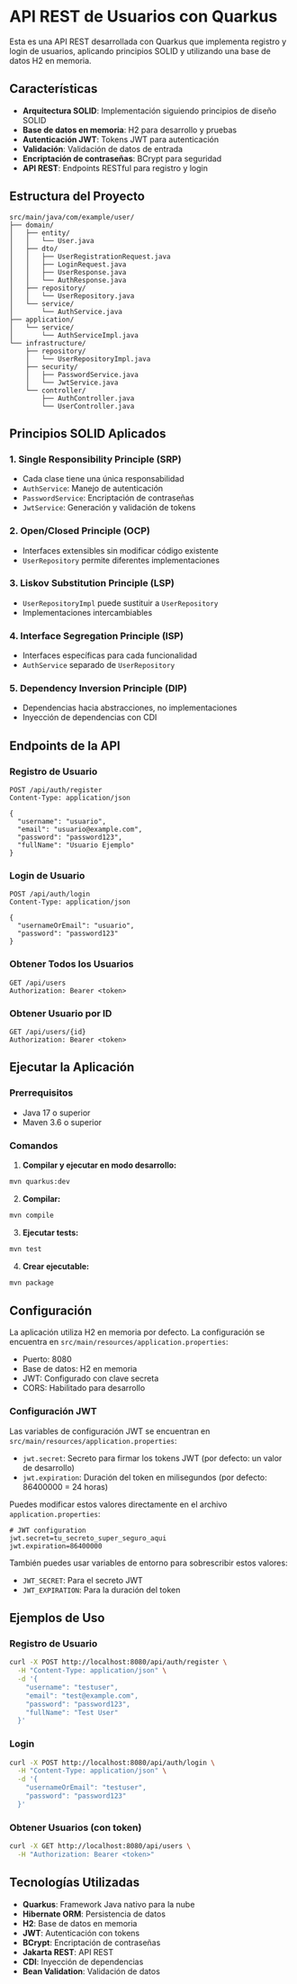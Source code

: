 # API REST de Usuarios con Quarkus

Esta es una API REST desarrollada con Quarkus que implementa registro y login de usuarios, aplicando principios SOLID y utilizando una base de datos H2 en memoria.

## Características

- **Arquitectura SOLID**: Implementación siguiendo principios de diseño SOLID
- **Base de datos en memoria**: H2 para desarrollo y pruebas
- **Autenticación JWT**: Tokens JWT para autenticación
- **Validación**: Validación de datos de entrada
- **Encriptación de contraseñas**: BCrypt para seguridad
- **API REST**: Endpoints RESTful para registro y login

## Estructura del Proyecto

```
src/main/java/com/example/user/
├── domain/
│   ├── entity/
│   │   └── User.java
│   ├── dto/
│   │   ├── UserRegistrationRequest.java
│   │   ├── LoginRequest.java
│   │   ├── UserResponse.java
│   │   └── AuthResponse.java
│   ├── repository/
│   │   └── UserRepository.java
│   └── service/
│       └── AuthService.java
├── application/
│   └── service/
│       └── AuthServiceImpl.java
└── infrastructure/
    ├── repository/
    │   └── UserRepositoryImpl.java
    ├── security/
    │   ├── PasswordService.java
    │   └── JwtService.java
    └── controller/
        ├── AuthController.java
        └── UserController.java
```

## Principios SOLID Aplicados

### 1. Single Responsibility Principle (SRP)
- Cada clase tiene una única responsabilidad
- `AuthService`: Manejo de autenticación
- `PasswordService`: Encriptación de contraseñas
- `JwtService`: Generación y validación de tokens

### 2. Open/Closed Principle (OCP)
- Interfaces extensibles sin modificar código existente
- `UserRepository` permite diferentes implementaciones

### 3. Liskov Substitution Principle (LSP)
- `UserRepositoryImpl` puede sustituir a `UserRepository`
- Implementaciones intercambiables

### 4. Interface Segregation Principle (ISP)
- Interfaces específicas para cada funcionalidad
- `AuthService` separado de `UserRepository`

### 5. Dependency Inversion Principle (DIP)
- Dependencias hacia abstracciones, no implementaciones
- Inyección de dependencias con CDI

## Endpoints de la API

### Registro de Usuario
```
POST /api/auth/register
Content-Type: application/json

{
  "username": "usuario",
  "email": "usuario@example.com",
  "password": "password123",
  "fullName": "Usuario Ejemplo"
}
```

### Login de Usuario
```
POST /api/auth/login
Content-Type: application/json

{
  "usernameOrEmail": "usuario",
  "password": "password123"
}
```

### Obtener Todos los Usuarios
```
GET /api/users
Authorization: Bearer <token>
```

### Obtener Usuario por ID
```
GET /api/users/{id}
Authorization: Bearer <token>
```

## Ejecutar la Aplicación

### Prerrequisitos
- Java 17 o superior
- Maven 3.6 o superior

### Comandos

1. **Compilar y ejecutar en modo desarrollo:**
```bash
mvn quarkus:dev
```

2. **Compilar:**
```bash
mvn compile
```

3. **Ejecutar tests:**
```bash
mvn test
```

4. **Crear ejecutable:**
```bash
mvn package
```

## Configuración

La aplicación utiliza H2 en memoria por defecto. La configuración se encuentra en `src/main/resources/application.properties`:

- Puerto: 8080
- Base de datos: H2 en memoria
- JWT: Configurado con clave secreta
- CORS: Habilitado para desarrollo

### Configuración JWT

Las variables de configuración JWT se encuentran en `src/main/resources/application.properties`:

- `jwt.secret`: Secreto para firmar los tokens JWT (por defecto: un valor de desarrollo)
- `jwt.expiration`: Duración del token en milisegundos (por defecto: 86400000 = 24 horas)

Puedes modificar estos valores directamente en el archivo `application.properties`:

```properties
# JWT configuration
jwt.secret=tu_secreto_super_seguro_aqui
jwt.expiration=86400000
```

También puedes usar variables de entorno para sobrescribir estos valores:
- `JWT_SECRET`: Para el secreto JWT
- `JWT_EXPIRATION`: Para la duración del token

## Ejemplos de Uso

### Registro de Usuario
```bash
curl -X POST http://localhost:8080/api/auth/register \
  -H "Content-Type: application/json" \
  -d '{
    "username": "testuser",
    "email": "test@example.com",
    "password": "password123",
    "fullName": "Test User"
  }'
```

### Login
```bash
curl -X POST http://localhost:8080/api/auth/login \
  -H "Content-Type: application/json" \
  -d '{
    "usernameOrEmail": "testuser",
    "password": "password123"
  }'
```

### Obtener Usuarios (con token)
```bash
curl -X GET http://localhost:8080/api/users \
  -H "Authorization: Bearer <token>"
```

## Tecnologías Utilizadas

- **Quarkus**: Framework Java nativo para la nube
- **Hibernate ORM**: Persistencia de datos
- **H2**: Base de datos en memoria
- **JWT**: Autenticación con tokens
- **BCrypt**: Encriptación de contraseñas
- **Jakarta REST**: API REST
- **CDI**: Inyección de dependencias
- **Bean Validation**: Validación de datos 